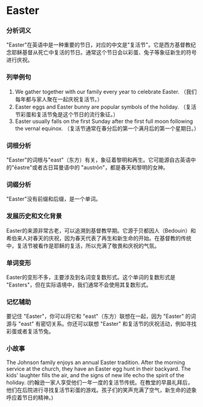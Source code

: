 # Easter

### 分析词义

  

"Easter"在英语中是一种重要的节日，对应的中文是"复活节"。它是西方基督教纪念耶稣基督从死亡中复活的节日。通常这个节日会以彩蛋、兔子等象征新生的符号进行庆祝。

  

### 列举例句

  

1.  We gather together with our family every year to celebrate Easter. （我们每年都与家人聚在一起庆祝复活节。）
2.  Easter eggs and Easter bunny are popular symbols of the holiday. （复活节彩蛋和复活节兔是这个节日的流行象征。）
3.  Easter usually falls on the first Sunday after the first full moon following the vernal equinox. （复活节通常在春分后的第一个满月后的第一个星期日。）

  

### 词根分析

  

"Easter"的词根与"east"（东方）有关，象征着黎明和再生。它可能源自古英语中的"ēastre"或者古日耳曼语中的 "austrōn"，都是春天和黎明的女神。

  

### 词缀分析

  

"Easter"没有前缀和后缀，是一个单词。

  

### 发展历史和文化背景

  

Easter的来源非常古老，可以追溯到基督教早期。它源于贝都因人（Bedouin）和希伯来人对春天的庆祝，因为春天代表了再生和新生命的开始。在基督教的传统中，复活节被看作是耶稣的复活，所以充满了敬畏和庆祝的气氛。

  

### 单词变形

  

Easter的变形不多，主要涉及到名词变复数形式。这个单词的复数形式是 "Easters"，但在实际语境中，我们通常不会使用其复数形式。

  

### 记忆辅助

  

要记住 "Easter"，你可以将它和 "east"（东方）联想在一起，因为 "Easter" 的词源与 "east" 有密切关系。你还可以联想 "Easter" 和复活节的庆祝活动，例如寻找彩蛋或者复活节兔。

  

### 小故事

  

The Johnson family enjoys an annual Easter tradition. After the morning service at the church, they have an Easter egg hunt in their backyard. The kids' laughter fills the air, and the signs of new life echo the spirit of the holiday. (约翰逊一家人享受他们一年一度的复活节传统。在教堂的早晨礼拜后，他们在后院进行寻找复活节彩蛋的游戏。孩子们的笑声充满了空气，新生命的迹象呼应着节日的精神。)
